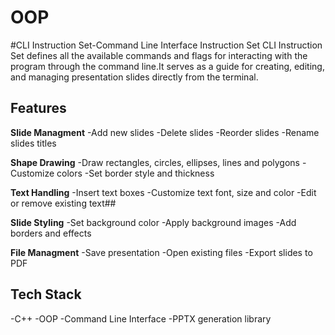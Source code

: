 # OOP
#CLI Instruction Set-Command Line Interface Instruction Set
CLI Instruction Set defines all the available commands and flags for interacting with the program through the command line.It serves as a guide for creating, editing, and managing presentation slides directly from the terminal.

## Features
**Slide Managment**
-Add new slides
-Delete slides
-Reorder slides
-Rename slides titles

**Shape Drawing**
-Draw rectangles, circles, ellipses, lines and polygons
-Customize colors
-Set border style and thickness

**Text Handling**
-Insert text boxes
-Customize text font, size and color
-Edit or remove existing text##

**Slide Styling**
-Set background color
-Apply background images
-Add borders and effects

**File Managment**
-Save presentation
-Open existing files
-Export slides to PDF

## Tech Stack
-C++
-OOP
-Command Line Interface
-PPTX generation library
